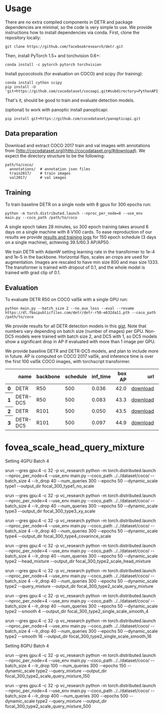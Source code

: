 # Usage
There are no extra compiled components in DETR and package dependencies are minimal,
so the code is very simple to use. We provide instructions how to install dependencies via conda.
First, clone the repository locally:
```
git clone https://github.com/facebookresearch/detr.git
```
Then, install PyTorch 1.5+ and torchvision 0.6+:
```
conda install -c pytorch pytorch torchvision
```
Install pycocotools (for evaluation on COCO) and scipy (for training):
```
conda install cython scipy
pip install -U 'git+https://github.com/cocodataset/cocoapi.git#subdirectory=PythonAPI'
```
That's it, should be good to train and evaluate detection models.

(optional) to work with panoptic install panopticapi:
```
pip install git+https://github.com/cocodataset/panopticapi.git
```

## Data preparation

Download and extract COCO 2017 train and val images with annotations from
[http://cocodataset.org](http://cocodataset.org/#download).
We expect the directory structure to be the following:
```
path/to/coco/
  annotations/  # annotation json files
  train2017/    # train images
  val2017/      # val images
```

## Training
To train baseline DETR on a single node with 8 gpus for 300 epochs run:
```
python -m torch.distributed.launch --nproc_per_node=8 --use_env main.py --coco_path /path/to/coco 
```
A single epoch takes 28 minutes, so 300 epoch training
takes around 6 days on a single machine with 8 V100 cards.
To ease reproduction of our results we provide
[results and training logs](https://gist.github.com/szagoruyko/b4c3b2c3627294fc369b899987385a3f)
for 150 epoch schedule (3 days on a single machine), achieving 39.5/60.3 AP/AP50.

We train DETR with AdamW setting learning rate in the transformer to 1e-4 and 1e-5 in the backbone.
Horizontal flips, scales an crops are used for augmentation.
Images are rescaled to have min size 800 and max size 1333.
The transformer is trained with dropout of 0.1, and the whole model is trained with grad clip of 0.1.


## Evaluation
To evaluate DETR R50 on COCO val5k with a single GPU run:
```
python main.py --batch_size 2 --no_aux_loss --eval --resume https://dl.fbaipublicfiles.com/detr/detr-r50-e632da11.pth --coco_path /path/to/coco
```
We provide results for all DETR detection models in this
[gist](https://gist.github.com/szagoruyko/9c9ebb8455610958f7deaa27845d7918).
Note that numbers vary depending on batch size (number of images) per GPU.
Non-DC5 models were trained with batch size 2, and DC5 with 1,
so DC5 models show a significant drop in AP if evaluated with more
than 1 image per GPU.

We provide baseline DETR and DETR-DC5 models, and plan to include more in future.
AP is computed on COCO 2017 val5k, and inference time is over the first 100 val5k COCO images,
with torchscript transformer.

<table>
  <thead>
    <tr style="text-align: right;">
      <th></th>
      <th>name</th>
      <th>backbone</th>
      <th>schedule</th>
      <th>inf_time</th>
      <th>box AP</th>
      <th>url</th>
      <th>size</th>
    </tr>
  </thead>
  <tbody>
    <tr>
      <th>0</th>
      <td>DETR</td>
      <td>R50</td>
      <td>500</td>
      <td>0.036</td>
      <td>42.0</td>
      <td><a href="https://dl.fbaipublicfiles.com/detr/detr-r50-e632da11.pth">download</a></td>
      <td>159Mb</td>
    </tr>
    <tr>
      <th>1</th>
      <td>DETR-DC5</td>
      <td>R50</td>
      <td>500</td>
      <td>0.083</td>
      <td>43.3</td>
      <td><a href="https://dl.fbaipublicfiles.com/detr/detr-r50-dc5-f0fb7ef5.pth">download</a></td>
      <td>159Mb</td>
    </tr>
    <tr>
      <th>2</th>
      <td>DETR</td>
      <td>R101</td>
      <td>500</td>
      <td>0.050</td>
      <td>43.5</td>
      <td><a href="https://dl.fbaipublicfiles.com/detr/detr-r101-2c7b67e5.pth">download</a></td>
      <td>232Mb</td>
    </tr>
    <tr>
      <th>3</th>
      <td>DETR-DC5</td>
      <td>R101</td>
      <td>500</td>
      <td>0.097</td>
      <td>44.9</td>
      <td><a href="https://dl.fbaipublicfiles.com/detr/detr-r101-dc5-a2e86def.pth">download</a></td>
      <td>232Mb</td>
    </tr>
  </tbody>
</table>


# fovea_scale_head_query_mixture
Setting
4GPU Batch 4



srun --gres gpu:4 -c 32 -p vc_research python -m torch.distributed.launch --nproc_per_node=4 --use_env main.py --coco_path ../../dataset/coco/ 
--batch_size 4 --lr_drop 40 --num_queries 300 --epochs 50 --dynamic_scale type1 --output_dir focal_300_type1_no_scale

srun --gres gpu:4 -c 32 -p vc_research python -m torch.distributed.launch --nproc_per_node=4 --use_env main.py --coco_path ../../dataset/coco/ 
--batch_size 4 --lr_drop 40 --num_queries 300 --epochs 50 --dynamic_scale type3 --output_dir focal_300_type3_xy_scale

srun --gres gpu:4 -c 32 -p vc_research python -m torch.distributed.launch --nproc_per_node=4 --use_env main.py --coco_path ../../dataset/coco/ 
--batch_size 4 --lr_drop 40 --num_queries 300 --epochs 50 --dynamic_scale type4 --output_dir focal_300_type4_covarince_scale

srun --gres gpu:4 -c 32 -p vc_research python -m torch.distributed.launch --nproc_per_node=4 --use_env main.py --coco_path ../../dataset/coco/ 
--batch_size 4 --lr_drop 40 --num_queries 300 --epochs 50 --dynamic_scale type2 --head_mixture --output_dir focal_300_type2_scale_head_mixture

srun --gres gpu:4 -c 32 -p vc_research python -m torch.distributed.launch --nproc_per_node=4 --use_env main.py --coco_path ../../dataset/coco/ 
--batch_size 4 --lr_drop 40 --num_queries 300 --epochs 50 --dynamic_scale type2 --query_mixture --output_dir focal_300_type2_scale_query_mixture

srun --gres gpu:4 -c 32 -p vc_research python -m torch.distributed.launch --nproc_per_node=4 --use_env main.py --coco_path ../../dataset/coco/ 
--batch_size 4 --lr_drop 40 --num_queries 300 --epochs 50 --dynamic_scale type2 --smooth 4 --output_dir focal_300_type2_single_scale_smooth_4

srun --gres gpu:4 -c 32 -p vc_research python -m torch.distributed.launch --nproc_per_node=4 --use_env main.py --coco_path ../../dataset/coco/ 
--batch_size 4 --lr_drop 40 --num_queries 300 --epochs 50 --dynamic_scale type2 --smooth 16 --output_dir focal_300_type2_single_scale_smooth_16

Setting
8GPU Batch 4


srun --gres gpu:4 -c 32 -p vc_research python -m torch.distributed.launch --nproc_per_node=4 --use_env main.py --coco_path ../../dataset/coco/ 
--batch_size 4 --lr_drop 100 --num_queries 300 --epochs 150 --dynamic_scale type2 --query_mixture --output_dir focal_300_type2_scale_query_mixture_150

srun --gres gpu:4 -c 32 -p vc_research python -m torch.distributed.launch --nproc_per_node=4 --use_env main.py --coco_path ../../dataset/coco/ 
--batch_size 4 --lr_drop 400 --num_queries 300 --epochs 500 --dynamic_scale type2 --query_mixture --output_dir focal_300_type2_scale_query_mixture_500
